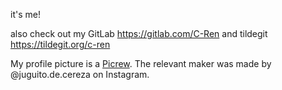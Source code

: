 it's me!

also check out my GitLab https://gitlab.com/C-Ren
and tildegit https://tildegit.org/c-ren

My profile picture is a [Picrew](https://picrew.me). The relevant maker was made by @juguito.de.cereza on Instagram.
